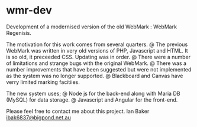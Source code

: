 # wmr-dev
Development of a modernised version of the old WebMark : WebMark Regenisis.

The motivation for this work comes from several quarters. 
@ The previous WebMark was written in very old versions of PHP, Javascript and HTML. It is so old, it preceeded CSS. Updating was in order.
@ There were a number of limitations and strange bugs with the original WebMark.
@ There was a number improvements that have been suggested but were not implemented as the system was no longer supported.
@ Blackboard and Canvas have verry limited marking facitiies.
  
The new system uses;
@ Node js for the back-end along with Maria DB (MySQL) for data storage.
@ Javascript and Angular for the front-end.

Please feel free to contact me about this project.
Ian Baker
ibak6837@bigpond.net.au
